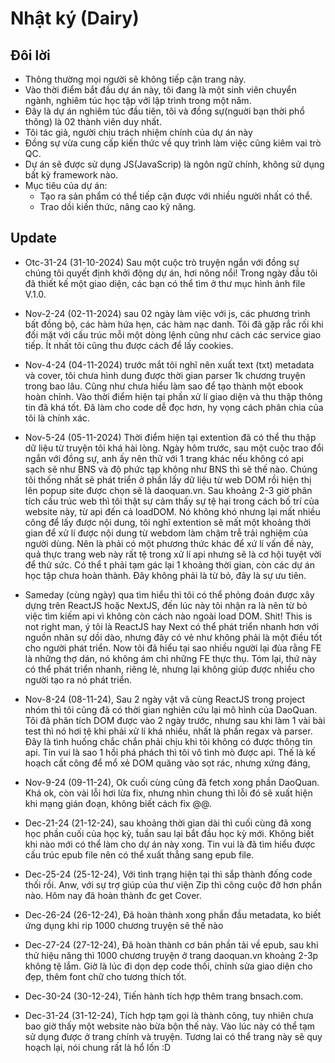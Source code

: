 # Nhật ký (Dairy)

## Đôi lời
- Thông thường mọi người sẽ không tiếp cận trang này.
- Vào thời điểm bắt đầu dự án này, tôi đang là một sinh viên chuyển ngành, nghiêm túc học tập với lập trình trong một năm.
- Đây là dự án nghiêm túc đầu tiên, tôi và đồng sự(nguời bạn thời phổ thông) là 02 thành viên duy nhất.  
- Tôi tác giả, người chịu trách nhiệm chính của dự án này
- Đồng sự vừa cung cấp kiến thức về quy trình làm việc cũng kiêm vai trò QC.
- Dự án sẽ được sử dụng JS(JavaScrip) là ngôn ngữ chính, không sử dụng bất kỳ framework nào.
- Mục tiêu của dự án: 
    - Tạo ra sản phẩm có thể tiếp cận được với nhiều người nhất có thể.
    - Trao dồi kiến thức, nâng cao kỹ năng.

## Update
- Otc-31-24 (31-10-2024) Sau một cuộc trò truyện ngắn với đồng sự chúng tôi quyết định khởi động dự án, hơi nông nổi! Trong ngày đầu tôi đã thiết kế một giao diện, các bạn có thể tìm ở thư mục hình ảnh file V.1.0.
- Nov-2-24 (02-11-2024) sau 02 ngày làm việc với js, các phương trình bất đồng bộ, các hàm hứa hẹn, các hàm nạc danh. Tôi đã gặp rắc rối khi đối mặt với cấu trúc mỗi một dòng lệnh cũng như cách các service giao tiếp. Ít nhất tôi cũng thu được cách để lấy cookies.
- Nov-4-24 (04-11-2024) trước mắt tôi nghĩ nên xuất text (txt) metadata và cover, tôi chưa hình dung được thời gian parser 1k chương truyện trong bao lâu. Cũng như chưa hiểu làm sao để tạo thành một ebook hoàn chỉnh. Vào thời điểm hiện tại phần xử lí giao diện và thu thập thông tin đã khá tốt. Đã làm cho code dễ đọc hơn, hy vọng cách phân chia của tôi là chính xác.
- Nov-5-24 (05-11-2024) Thời điểm hiện tại extention đã có thể thu thập dữ liệu từ truyện tôi khá hài lòng. Ngày hôm trước, sau một cuộc trao đổi ngắn với đồng sự, anh ấy nên thử với 1 trang khác nếu không có api sạch sẽ như BNS và độ phức tạp không như BNS thì sẽ thế nào. Chúng tôi thống nhất sẽ phát triển ở phần lấy dữ liệu từ web DOM rồi hiện thị lên popup site được chọn sẽ là daoquan.vn. Sau khoảng 2-3 giờ phân tích cấu trúc web thì tôi thật sự cảm thấy sự tệ hại trong cách bố trí của website này, từ api đến cả loadDOM. Nó không khó nhưng lại mất nhiều công để lấy được nội dung, tôi nghĩ extention sẽ mất một khoảng thời gian để xử lí được nội dung từ webdom làm chậm trễ trải nghiệm của người dùng. Nên là phải có một phương thức khác để xứ lí vấn đề này, quả thực trang web này rất tệ trong xử lí api nhưng sẽ là cơ hội tuyệt vời để thử sức. Có thể t phải tạm gác lại 1 khoảng thời gian, còn các dự án học tập chưa hoàn thành. Đây không phải là từ bỏ, đây là sự ưu tiên.
- Sameday (cùng ngày) qua tìm hiểu thì tôi có thể phỏng đoán được xây dựng trên ReactJS hoặc NextJS, đến lúc này tôi nhận ra là nên từ bỏ việc tìm kiếm api vì không còn cách nào ngoài load DOM. Shit! This is not right man, ý tôi là ReactJS hay Next có thể phát triển nhanh hơn với nguồn nhân sự dồi dào, nhưng đây có vẻ như không phải là một điều tốt cho người phát triển. Now tôi đã hiểu tại sao nhiều người lại đùa rằng FE là những thợ dán, nó không ám chỉ những FE thực thụ. Tóm lại, thứ này có thể phát triển nhanh, riêng lẻ, nhưng lại không giúp được nhiều cho người tạo ra nó phát triển.
- Nov-8-24 (08-11-24), Sau 2 ngày vật vã cùng ReactJS trong project nhóm thì tôi cũng đã có thời gian nghiên cứu lại mô hình của DaoQuan. Tôi đã phân tích DOM được vào 2 ngày trước, nhưng sau khi làm 1 vài bài test thì nó hơi tệ khi phải xử lí khá nhiều, nhất là phần regax và parser. Đây là tình huống chắc chắn phải chịu khi tôi không có được thông tin api. Tin vui là sao 1 hồi phá phách thì tôi vô tình mò được api. Thế là kế hoạch cất công để mổ xẻ DOM quăng vào sọt rác, nhưng xứng đáng,
- Nov-9-24 (09-11-24), Ok cuối cùng cũng đã fetch xong phần DaoQuan. Khá ok, còn vài lỗi hơi lừa fix, nhưng nhìn chung thì lỗi đó sẽ xuất hiện khi mạng gián đoạn, không biết cách fix @@.
- Dec-21-24 (21-12-24), sau khoảng thời gian dài thì cuối cùng đã xong học phần cuối của học kỳ, tuần sau lại bắt đầu học kỳ mới. Không biết khi nào mới có thể làm cho dự án này xong. Tin vui là đã tìm hiểu được cấu trúc epub file nên có thể xuất thẳng sang epub file.

- Dec-25-24 (25-12-24), Với tình trạng hiện tại thì sắp thành đống code thối rồi. Anw, với sự trợ giúp của thư viện Zip thì công cuộc đỡ hơn phần nào. Hôm nay đã hoàn thành đc get Cover.

- Dec-26-24 (26-12-24), Đã hoàn thành xong phần đầu metadata, ko biết ứng dụng khi rip 1000 chương truyện sẽ thế nào
- Dec-27-24 (27-12-24), Đã hoàn thành cơ bản phần tải về epub, sau khi thử hiệu năng thì 1000 chương truyện ở trang daoquan.vn khoảng 2-3p không tệ lắm. Giờ là lúc đi dọn dẹp code thối, chỉnh sửa giao diện cho đẹp, thêm font chữ cho tương thích tốt.

- Dec-30-24 (30-12-24), Tiến hành tích hợp thêm trang bnsach.com.

- Dec-31-24 (31-12-24), Tích hợp tạm gọi là thành công, tuy nhiên chưa bao giờ thấy một website nào bừa bộn thế này. Vào lúc này có thể tạm sử dụng được ở trang chính và truyện. Tương lai có thể trang này sẽ quy hoạch lại, nói chung rất là hổ lốn :D